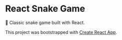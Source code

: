 # React Snake Game

🐍 Classic snake game built with React.

This project was bootstrapped with [Create React App](https://github.com/facebook/create-react-app).
